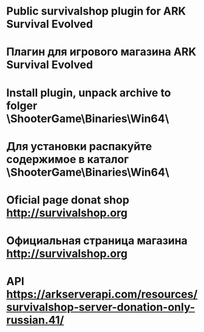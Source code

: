 # Public survivalshop plugin for ARK Survival Evolved
# Плагин для игрового магазина ARK Survival Evolved

# Install plugin, unpack archive to folger \ShooterGame\Binaries\Win64\
# Для установки распакуйте содержимое в каталог \ShooterGame\Binaries\Win64\

# Oficial page donat shop http://survivalshop.org
# Официальная страница магазина http://survivalshop.org

# API https://arkserverapi.com/resources/survivalshop-server-donation-only-russian.41/
